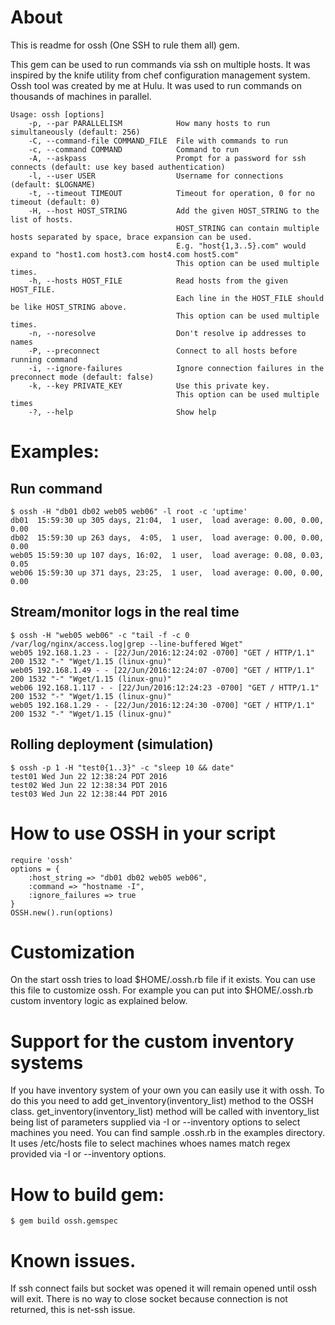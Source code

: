 # About

This is readme for ossh (One SSH to rule them all) gem.

This gem can be used to run commands via ssh on multiple hosts. It was inspired by the knife utility from
chef configuration management system.  Ossh tool was created by me at Hulu. It was used to run commands
on thousands of machines in parallel.


```
Usage: ossh [options]
    -p, --par PARALLELISM            How many hosts to run simultaneously (default: 256)
    -C, --command-file COMMAND_FILE  File with commands to run
    -c, --command COMMAND            Command to run
    -A, --askpass                    Prompt for a password for ssh connects (default: use key based authentication)
    -l, --user USER                  Username for connections (default: $LOGNAME)
    -t, --timeout TIMEOUT            Timeout for operation, 0 for no timeout (default: 0)
    -H, --host HOST_STRING           Add the given HOST_STRING to the list of hosts.
                                     HOST_STRING can contain multiple hosts separated by space, brace expansion can be used.
                                     E.g. "host{1,3..5}.com" would expand to "host1.com host3.com host4.com host5.com"
                                     This option can be used multiple times.
    -h, --hosts HOST_FILE            Read hosts from the given HOST_FILE.
                                     Each line in the HOST_FILE should be like HOST_STRING above.
                                     This option can be used multiple times.
    -n, --noresolve                  Don't resolve ip addresses to names
    -P, --preconnect                 Connect to all hosts before running command
    -i, --ignore-failures            Ignore connection failures in the preconnect mode (default: false)
    -k, --key PRIVATE_KEY            Use this private key.
                                     This option can be used multiple times
    -?, --help                       Show help
```

# Examples:

## Run command

```
$ ossh -H "db01 db02 web05 web06" -l root -c 'uptime'
db01  15:59:30 up 305 days, 21:04,  1 user,  load average: 0.00, 0.00, 0.00
db02  15:59:30 up 263 days,  4:05,  1 user,  load average: 0.00, 0.00, 0.00
web05 15:59:30 up 107 days, 16:02,  1 user,  load average: 0.08, 0.03, 0.05
web06 15:59:30 up 371 days, 23:25,  1 user,  load average: 0.00, 0.00, 0.00
```

## Stream/monitor logs in the real time

```
$ ossh -H "web05 web06" -c "tail -f -c 0 /var/log/nginx/access.log|grep --line-buffered Wget"
web05 192.168.1.23 - - [22/Jun/2016:12:24:02 -0700] "GET / HTTP/1.1" 200 1532 "-" "Wget/1.15 (linux-gnu)"
web05 192.168.1.49 - - [22/Jun/2016:12:24:07 -0700] "GET / HTTP/1.1" 200 1532 "-" "Wget/1.15 (linux-gnu)"
web06 192.168.1.117 - - [22/Jun/2016:12:24:23 -0700] "GET / HTTP/1.1" 200 1532 "-" "Wget/1.15 (linux-gnu)"
web05 192.168.1.29 - - [22/Jun/2016:12:24:30 -0700] "GET / HTTP/1.1" 200 1532 "-" "Wget/1.15 (linux-gnu)"
```

## Rolling deployment (simulation)

```
$ ossh -p 1 -H "test0{1..3}" -c "sleep 10 && date"
test01 Wed Jun 22 12:38:24 PDT 2016
test02 Wed Jun 22 12:38:34 PDT 2016
test03 Wed Jun 22 12:38:44 PDT 2016
```

# How to use OSSH in your script

```
require 'ossh'
options = {
    :host_string => "db01 db02 web05 web06",
    :command => "hostname -I",
    :ignore_failures => true
}
OSSH.new().run(options)
```

# Customization

On the start ossh tries to load $HOME/.ossh.rb file if it exists. You can use this file to customize
ossh. For example you can put into $HOME/.ossh.rb custom inventory logic as explained below.

# Support for the custom inventory systems

If you have inventory system of your own you can easily use it with ossh. To do this you need to add
get_inventory(inventory_list) method to the OSSH class.  get_inventory(inventory_list) method will be
called with inventory_list being list of parameters supplied via -I or --inventory options to select
machines you need.  You can find sample .ossh.rb in the examples directory. It uses /etc/hosts file to
select machines whoes names match regex provided via -I or --inventory options.

# How to build gem:

```
$ gem build ossh.gemspec
```

# Known issues.

If ssh connect fails but socket was opened it will remain opened until ossh will exit. There is no way
to close socket because connection is not returned, this is net-ssh issue.
